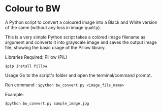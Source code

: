 # Colour to BW
A Python script to convert a coloured image into a Black and White version of the same (without any loss in image quality).

This is a very simple Python script takes a colored image filename as argument and converts it into grayscale image and saves the output image file, showing the basic usage of the Pillow library.

Libraries Required:
Pillow (PIL) 

`$pip install Pillow`

Usage
Go to the script's folder and open the terminal/command prompt.

Run command : `$python bw_convert.py <image_file_name>`

Example:

`$python bw_convert.py sample_image.jpg`
